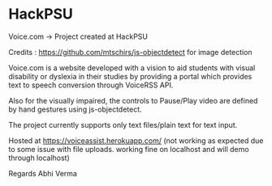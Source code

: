 # HackPSU
Voice.com -> Project created at HackPSU

Credits : https://github.com/mtschirs/js-objectdetect for image detection

Voice.com is a website developed with a vision to aid students with visual disability or dyslexia in their studies by providing a portal which provides text to speech conversion through VoiceRSS API.

Also for the visually impaired, the controls to Pause/Play video are defined by hand gestures using js-objectdetect.

The project currently supports only text files/plain text for text input.

Hosted at https://voiceassist.herokuapp.com/   (not working as expected due to some issue with file uploads. working fine on localhost and will demo through localhost)


Regards
Abhi Verma
